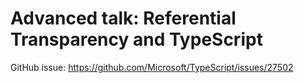 # Advanced talk: Referential Transparency and TypeScript

GitHub issue: https://github.com/Microsoft/TypeScript/issues/27502
